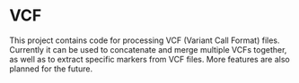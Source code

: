 # VCF
This project contains code for processing VCF (Variant Call Format) files. Currently it can be used to concatenate and merge multiple VCFs together, as well as to extract specific markers from VCF files. More features are also planned for the future.
